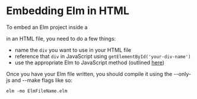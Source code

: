 # Embedding Elm in HTML #

To embed an Elm project inside a <div> in an HTML file, you need to do a few things:

* name the `div` you want to use in your HTML file
* reference that `div` in JavaScript using `getElementById('your-div-name')`
* use the appropriate Elm to JavaScript method (outlined [here](https://github.com/evancz/elm-html-and-js))

Once you have your Elm file written, you should compile it using the --only-js and --make flags like so:

`elm -mo ElmFileName.elm`
